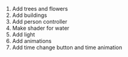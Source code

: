1. Add trees and flowers
2. Add buildings
3. Add person controller
4. Make shader for water
5. Add light
6. Add animations
7. Add time change button and time animation